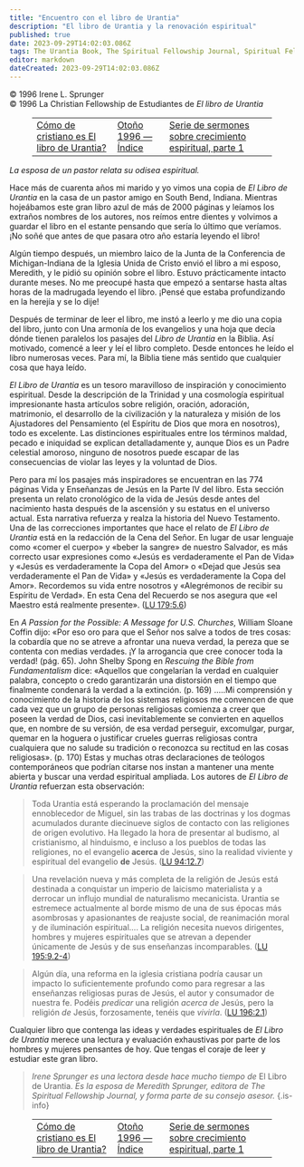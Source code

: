 ```yaml
---
title: "Encuentro con el libro de Urantia"
description: "El libro de Urantia y la renovación espiritual"
published: true
date: 2023-09-29T14:02:03.086Z
tags: The Urantia Book, The Spiritual Fellowship Journal, Spiritual Fellowship, article
editor: markdown
dateCreated: 2023-09-29T14:02:03.086Z
---
```


<p class="v-card v-sheet theme--light grey lighten-3 px-2">© 1996 Irene L. Sprunger<br>© 1996 La Christian Fellowship de Estudiantes de <i>El libro de Urantia</i ></p>
<figure class="table chapter-navigator">
  <table>
    <tbody>
      <tr>
        <td>
        <a href="/es/article/Dick_Bain_and_Meredith_Sprunger/How_Christian_is_UB">
          <span class="mdi mdi-arrow-left-drop-circle"></span><span class="pl-2">Cómo de cristiano es El libro de Urantia?</span>
        </a>
        </td>
        <td>
        <a href="/es/index/articles_spiritual_fellowship_journal#otoño-1996">
          <span class="mdi mdi-book-open-variant"></span><span class="pl-2">Otoño 1996 — Índice</span>
        </a>
        </td>
        <td>
        <a href="/es/article/Rev_Gregory_Young/Sermon_Taking_Responsibility_for_Our_Lives">
          <span class="pr-2">Serie de sermones sobre crecimiento espiritual, parte 1</span><span class="mdi mdi-arrow-right-drop-circle"></span>
        </a>
        </td>
      </tr>
    </tbody>
  </table>
</figure>



_La esposa de un pastor relata su odisea espiritual._

Hace más de cuarenta años mi marido y yo vimos una copia de _El Libro de Urantia_ en la casa de un pastor amigo en South Bend, Indiana. Mientras hojeábamos este gran libro azul de más de 2000 páginas y leíamos los extraños nombres de los autores, nos reímos entre dientes y volvimos a guardar el libro en el estante pensando que sería lo último que veríamos. ¡No soñé que antes de que pasara otro año estaría leyendo el libro!

Algún tiempo después, un miembro laico de la Junta de la Conferencia de Michigan-Indiana de la Iglesia Unida de Cristo envió el libro a mi esposo, Meredith, y le pidió su opinión sobre el libro. Estuvo prácticamente intacto durante meses. No me preocupé hasta que empezó a sentarse hasta altas horas de la madrugada leyendo el libro. ¡Pensé que estaba profundizando en la herejía y se lo dije!

Después de terminar de leer el libro, me instó a leerlo y me dio una copia del libro, junto con Una armonía de los evangelios y una hoja que decía dónde tienen paralelos los pasajes del _Libro de Urantia_ en la Biblia. Así motivado, comencé a leer y leí el libro completo. Desde entonces he leído el libro numerosas veces. Para mí, la Biblia tiene más sentido que cualquier cosa que haya leído.

_El Libro de Urantia_ es un tesoro maravilloso de inspiración y conocimiento espiritual. Desde la descripción de la Trinidad y una cosmología espiritual impresionante hasta artículos sobre religión, oración, adoración, matrimonio, el desarrollo de la civilización y la naturaleza y misión de los Ajustadores del Pensamiento (el Espíritu de Dios que mora en nosotros), todo es excelente. Las distinciones espirituales entre los términos maldad, pecado e iniquidad se explican detalladamente y, aunque Dios es un Padre celestial amoroso, ninguno de nosotros puede escapar de las consecuencias de violar las leyes y la voluntad de Dios.

Pero para mí los pasajes más inspiradores se encuentran en las 774 páginas Vida y Enseñanzas de Jesús en la Parte IV del libro. Esta sección presenta un relato cronológico de la vida de Jesús desde antes del nacimiento hasta después de la ascensión y su estatus en el universo actual. Esta narrativa refuerza y realza la historia del Nuevo Testamento. Una de las correcciones importantes que hace el relato de _El Libro de Urantia_ está en la redacción de la Cena del Señor. En lugar de usar lenguaje como «comer el cuerpo» y «beber la sangre» de nuestro Salvador, es más correcto usar expresiones como «Jesús es verdaderamente el Pan de Vida» y «Jesús es verdaderamente la Copa del Amor» o «Dejad que Jesús sea verdaderamente el Pan de Vida» y «Jesús es verdaderamente la Copa del Amor». Recordemos su vida entre nosotros y «Alegrémonos de recibir su Espíritu de Verdad». En esta Cena del Recuerdo se nos asegura que «el Maestro está realmente presente». (<a id="a47_957"></a>[LU 179:5.6](/es/The_Urantia_Book/179#p5_6))

En _A Passion for the Possible: A Message for U.S. Churches_, William Sloane Coffin dijo: «Por eso oro para que el Señor nos salve a todos de tres cosas: la cobardía que no se atreve a afrontar una nueva verdad, la pereza que se contenta con medias verdades. ¡Y la arrogancia que cree conocer toda la verdad! (pág. 65). John Shelby Spong en _Rescuing the Bible from Fundamentalism_ dice: «Aquellos que congelarían la verdad en cualquier palabra, concepto o credo garantizarán una distorsión en el tiempo que finalmente condenará la verdad a la extinción. (p. 169) .....Mi comprensión y conocimiento de la historia de los sistemas religiosos me convencen de que cada vez que un grupo de personas religiosas comienza a creer que poseen la verdad de Dios, casi inevitablemente se convierten en aquellos que, en nombre de su versión, de esa verdad perseguir, excomulgar, purgar, quemar en la hoguera o justificar crueles guerras religiosas contra cualquiera que no salude su tradición o reconozca su rectitud en las cosas religiosas». (p. 170) Estas y muchas otras declaraciones de teólogos contemporáneos que podrían citarse nos instan a mantener una mente abierta y buscar una verdad espiritual ampliada. Los autores de _El Libro de Urantia_ refuerzan esta observación:

> Toda Urantia está esperando la proclamación del mensaje ennoblecedor de Miguel, sin las trabas de las doctrinas y los dogmas acumulados durante diecinueve siglos de contacto con las religiones de origen evolutivo. Ha llegado la hora de presentar al budismo, al cristianismo, al hinduismo, e incluso a los pueblos de todas las religiones, no el evangelio **acerca** de Jesús, sino la realidad viviente y espiritual del evangelio **de** Jesús. (<a id="a51_445"></a>[LU 94:12.7](/es/The_Urantia_Book/94#p12_7))

>  Una revelación nueva y más completa de la religión de Jesús está destinada a conquistar un imperio de laicismo materialista y a derrocar un influjo mundial de naturalismo mecanicista. Urantia se estremece actualmente al borde mismo de una de sus épocas más asombrosas y apasionantes de reajuste social, de reanimación moral y de iluminación espiritual.... La religión necesita nuevos dirigentes, hombres y mujeres espirituales que se atrevan a depender únicamente de Jesús y de sus enseñanzas incomparables. (<a id="a53_512"></a>[LU 195:9.2-4](/es/The_Urantia_Book/195#p9_2))

> Algún día, una reforma en la iglesia cristiana podría causar un impacto lo suficientemente profundo como para regresar a las enseñanzas religiosas puras de Jesús, el autor y consumador de nuestra fe. Podéis *predicar* una religión *acerca de* Jesús, pero la religión *de* Jesús, forzosamente, tenéis que *vivirla*. (<a id="a55_318"></a>[LU 196:2.1](/es/The_Urantia_Book/196#p2_1))

Cualquier libro que contenga las ideas y verdades espirituales de _El Libro de Urantia_ merece una lectura y evaluación exhaustivas por parte de los hombres y mujeres pensantes de hoy. Que tengas el coraje de leer y estudiar este gran libro.

> _Irene Sprunger es una lectora desde hace mucho tiempo de_ El Libro de Urantia. _Es la esposa de Meredith Sprunger, editora de The Spiritual Fellowship Journal, y forma parte de su consejo asesor._
{.is-info}



<figure class="table chapter-navigator">
  <table>
    <tbody>
      <tr>
        <td>
        <a href="/es/article/Dick_Bain_and_Meredith_Sprunger/How_Christian_is_UB">
          <span class="mdi mdi-arrow-left-drop-circle"></span><span class="pl-2">Cómo de cristiano es El libro de Urantia?</span>
        </a>
        </td>
        <td>
        <a href="/es/index/articles_spiritual_fellowship_journal#otoño-1996">
          <span class="mdi mdi-book-open-variant"></span><span class="pl-2">Otoño 1996 — Índice</span>
        </a>
        </td>
        <td>
        <a href="/es/article/Rev_Gregory_Young/Sermon_Taking_Responsibility_for_Our_Lives">
          <span class="pr-2">Serie de sermones sobre crecimiento espiritual, parte 1</span><span class="mdi mdi-arrow-right-drop-circle"></span>
        </a>
        </td>
      </tr>
    </tbody>
  </table>
</figure>

